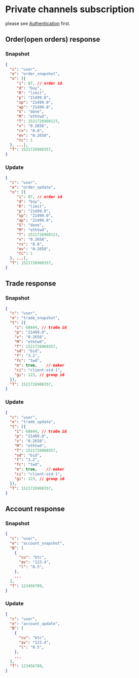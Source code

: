 # Private channels subscription

please see [Authentication](./Authentication.md) first.

## Order(open orders) response

### Snapshot
```json
{
  "c": "user",
  "e": "order_snapshot",
  "o": [{
     "i": 87, // order id
     "d": "buy",
     "R": "limit",
     "p": "21499.0",
     "sp": "21499.0",
     "ap": "21499.0",
     "S": "done",
     "M": "ethtwd",
     "T": 1521726960123,
     "v": "0.2658",
     "rv": "0.0",
     "ev": "0.2658",
     "tc": 1
  }, ...],
  "T": 1521726960357,
}
```

### Update
```json
{
  "c": "user",
  "e": "order_update",
  "o": [{
     "i": 87, // order id
     "d": "buy",
     "R": "limit",
     "p": "21499.0",
     "sp": "21499.0",
     "ap": "21499.0",
     "S": "done",
     "M": "ethtwd",
     "T": 1521726960123,
     "v": "0.2658",
     "rv": "0.0",
     "ev": "0.2658",
     "tc": 1
  }, ...],
  "T": 1521726960357,
}
```

## Trade response

### Snapshot
```json
{
  "c": "user",
  "e": "trade_snapshot",
  "t": [{
    "i": 68444, // trade id
    "p": "21499.0",
    "v": "0.2658",
    "M": "ethtwd",
    "T": 1521726960357,
    "sd": "bid",
    "f": "3.2",
    "fc": "twd",
    "m": true,    // maker
    "ci": "client-oid-1",
    "gi": 123, // group id
  }],
  "T": 1521726960357,
}
```

### Update
```json
{
  "c": "user",
  "e": "trade_update",
  "t": [{
    "i": 68444, // trade id
    "p": "21499.0",
    "v": "0.2658",
    "M": "ethtwd",
    "T": 1521726960357,
    "sd": "bid",
    "f": "3.2",
    "fc": "twd",
    "m": true,    // maker
    "ci": "client-oid-1",
    "gi": 123, // group id
  }],
  "T": 1521726960357,
}
```

## Account response

### Snapshot
```json
{
  "c": "user",
  "e": "account_snapshot",
  "B": [
    {
      "cu": "btc",
      "av": "123.4",
      "l": "0.5",
    },
    ...
  ],
  "T": 123456789,
}
```

### Update
```json
{
  "c": "user",
  "e": "account_update",
  "B": [
    {
      "cu": "btc",
      "av": "123.4",
      "l": "0.5",
    },
    ...
  ],
  "T": 123456789,
}
```
